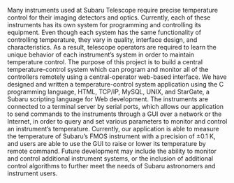 Many instruments used at Subaru Telescope require precise temperature control for their imaging detectors and optics. Currently, each of these instruments has its own system for programming and controlling its equipment. Even though each system has the same functionality of controlling temperature, they vary in quality, interface design, and characteristics. As a result, telescope operators are required to learn the unique behavior of each instrument’s system in order to maintain temperature control. The purpose of this project is to build a central temperature-control system which can program and monitor all of the controllers remotely using a central-operator web-based interface. We have designed and written a temperature-control system application using the C programming language, HTML, TCP/IP, MySQL, UNIX, and StarGate, a Subaru scripting language for Web development. The instruments are connected to a terminal server by serial ports, which allows our application to send commands to the instruments through a GUI over a network or the Internet, in order to query and set various parameters to monitor and control an instrument’s temperature. Currently, our application is able to measure the temperature of Subaru’s FMOS instrument with a precision of ±0.1 K, and users are able to use the GUI to raise or lower its temperature by remote command. Future development may include the ability to monitor and control additional instrument systems, or the inclusion of additional control algorithms to further meet the needs of Subaru astronomers and instrument users.

